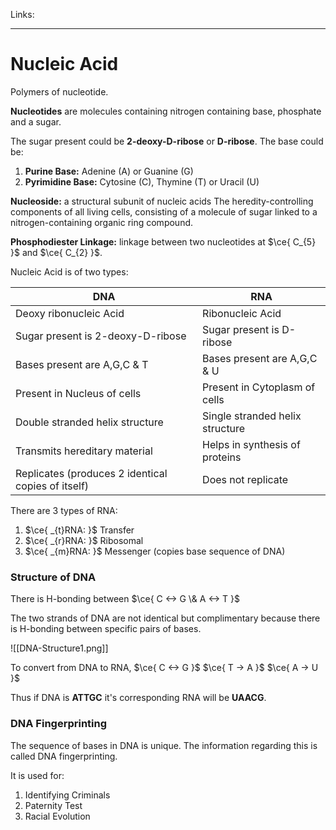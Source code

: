Links: 
___
# Nucleic Acid
Polymers of nucleotide. 

**Nucleotides** are molecules containing nitrogen containing base, phosphate and a sugar. 

The sugar present could be **2-deoxy-D-ribose** or **D-ribose**. 
The base could be:
1. **Purine Base:** Adenine (A) or Guanine (G)
2. **Pyrimidine Base:** Cytosine (C), Thymine (T) or Uracil (U)

**Nucleoside:** a structural subunit of nucleic acids
The heredity-controlling components of all living cells, consisting of a molecule of sugar linked to a nitrogen-containing organic ring compound.

**Phosphodiester Linkage:** linkage between two nucleotides at $\ce{ C_{5} }$ and $\ce{ C_{2} }$. 

Nucleic Acid is of two types:

| DNA                                                | RNA                             |
| -------------------------------------------------- | ------------------------------- |
| Deoxy ribonucleic Acid                             | Ribonucleic Acid                |
| Sugar present is 2-deoxy-D-ribose                  | Sugar present is D-ribose       |
| Bases present are A,G,C & T                        | Bases present are A,G,C & U     |
| Present in Nucleus of cells                        | Present in Cytoplasm of cells   |
| Double stranded helix structure                    | Single stranded helix structure |
| Transmits hereditary material                      | Helps in synthesis of proteins  | 
| Replicates (produces 2 identical copies of itself) | Does not replicate              |

There are 3 types of RNA:
1. $\ce{ _{t}RNA: }$ Transfer
1. $\ce{ _{r}RNA: }$ Ribosomal
1. $\ce{ _{m}RNA: }$ Messenger (copies base sequence of DNA)

### Structure of DNA
There is H-bonding between $\ce{ C <-> G \& A <-> T }$

The two strands of DNA are not identical but complimentary because there is H-bonding between specific pairs of bases. 

![[DNA-Structure1.png]]

To convert from DNA to RNA,
$\ce{ C <-> G }$
$\ce{ T -> A }$
$\ce{ A -> U }$

Thus if DNA is **ATTGC** it's corresponding RNA will be **UAACG**.

### DNA Fingerprinting
The sequence of bases in DNA is unique. The information regarding this is called DNA fingerprinting. 

It is used for:
1. Identifying Criminals
2. Paternity Test
3. Racial Evolution